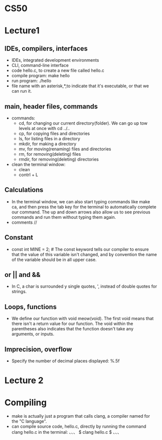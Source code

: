 # CS50
# Lecture1

## IDEs, compilers, interfaces

- IDEs, integrated development environments
- CLI, command-line interface
- code hello.c, to create a new file called hello.c
- compile program: make hello
- run program: ./hello
- file name with an asterisk,\*,to indicate that it's executable, or that we can run it.

## main, header files, commands

- commands:
  - cd, for changing our current directory(folder). We can go up tow levels at once with cd ../.. 
  - cp, for copying files and directories
  - ls, for listing files in a directory
  - mkdir, for making a directory
  - mv, for moving(renaming) files and directories
  - rm, for removing(deleting) files
  - rmdir, for removing(deleting) directories
- clean the terminal window:
  - clean 
  - contrl + L

## Calculations
- In the terminal window, we can also start typing commands like make ca, and then press the tab key for the terminal to automatically complete our command. The up and down arrows also allow us to see previous commands and run them without typing them again.
- comments //

## Constant

- const int MINE = 2;  \# The const keyword tells our compiler to ensure that the value of this variable isn't changed, and by convention the name of the variable should be in all upper case.


## or ||  and &&
- In C, a char is surrounded y single quotes, ', instead of double quotes for strings.

## Loops, functions
- We define our function with void meow(void). The first void means that there isn't a return value for our function. The void within the parentheses also indicates that the function doesn't take any arguments, or inputs.

## Imprecision, overflow
- Specify the number of decimal places displayed: %.5f

# Lecture 2
# Compiling
- make is actually just a program that calls clang, a compiler named for the "C language".
- can compile source code, hello.c, directly by running the command clang hello.c in the terminal:
、、、
$ clang hello.c
$
、、、
